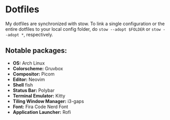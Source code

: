 # Dotfiles

My dotfiles are synchronized with stow. To link a single configuration or the entire dotfiles to your local config folder, do ``stow --adopt $FOLDER`` or ``stow --adopt *``, respectively.

## Notable packages:
* **OS:** Arch Linux
* **Colorscheme:** Gruvbox
* **Compositor:** Picom
* **Editor:** Neovim
* **Shell** fish
* **Status Bar:** Polybar
* **Terminal Emulator:** Kitty
* **Tiling Window Manager:** i3-gaps
* **Font:** Fira Code Nerd Font
* **Application Launcher:** Rofi
